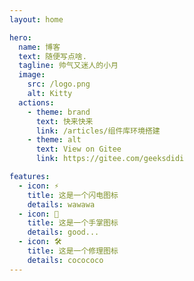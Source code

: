 ```yaml
---
layout: home

hero:
  name: 博客
  text: 随便写点啥.
  tagline: 帅气又迷人的小月
  image:
    src: /logo.png
    alt: Kitty
  actions:
    - theme: brand
      text: 快来快来
      link: /articles/组件库环境搭建
    - theme: alt
      text: View on Gitee
      link: https://gitee.com/geeksdidi

features:
  - icon: ⚡️
    title: 这是一个闪电图标
    details: wawawa
  - icon: 🖖
    title: 这是一个手掌图标
    details: good...
  - icon: 🛠️
    title: 这是一个修理图标
    details: cocococo
---
```


